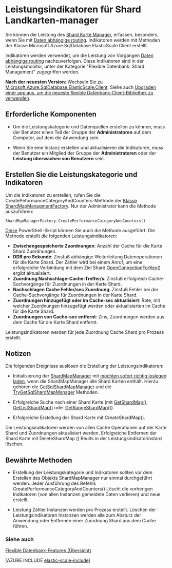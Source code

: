 <properties
    pageTitle="Leistungsindikatoren für Shard Landkarten-manager"
    description="ShardMapManager Klassen- und abhängige Weiterleitung Leistungsindikatoren"
    services="sql-database"
    documentationCenter=""
    manager="jhubbard"
    authors="SilviaDoomra"
    editor=""/>

<tags
    ms.service="sql-database"
    ms.workload="sql-database"
    ms.tgt_pltfrm="na"
    ms.devlang="na"
    ms.topic="article"
    ms.date="05/23/2016"
    ms.author="SilviaDoomra"/>

# <a name="performance-counters-for-shard-map-manager"></a>Leistungsindikatoren für Shard Landkarten-manager

Sie können die Leistung des [Shard Karte Manager](sql-database-elastic-scale-shard-map-management.md), erfassen, besonders, wenn Sie mit [Daten abhängige routing](sql-database-elastic-scale-data-dependent-routing.md). Indikatoren werden mit Methoden der Klasse Microsoft.Azure.SqlDatabase.ElasticScale.Client erstellt.  

Indikatoren werden verwendet, um die Leistung von Vorgängen [Daten abhängige routing](sql-database-elastic-scale-data-dependent-routing.md) nachzuverfolgen. Diese Indikatoren sind in der Leistungsmonitor, unter der Kategorie "Flexible Datenbank: Shard Management" zugegriffen werden.

**Nach der neuesten Version:** Wechseln Sie zu [Microsoft.Azure.SqlDatabase.ElasticScale.Client](https://www.nuget.org/packages/Microsoft.Azure.SqlDatabase.ElasticScale.Client/). Siehe auch [Upgraden einer app aus, um die neueste flexible Datenbank-Client-Bibliothek zu verwenden](sql-database-elastic-scale-upgrade-client-library.md).

## <a name="prerequisites"></a>Erforderliche Komponenten

* Um die Leistungskategorie und Datenquellen erstellen zu können, muss der Benutzer einen Teil der Gruppe der **Administratoren** auf dem Computer, auf dem die Anwendung sein.  

* Wenn Sie eine Instanz erstellen und aktualisieren die Indikatoren, muss der Benutzer ein Mitglied der Gruppe der **Administratoren** oder der **Leistung überwachen von Benutzern** sein. 

## <a name="create-performance-category-and-counters"></a>Erstellen Sie die Leistungskategorie und Indikatoren 

Um die Indikatoren zu erstellen, rufen Sie die CreatePeformanceCategoryAndCounters-Methode der [Klasse ShardMapManagmentFactory](https://msdn.microsoft.com/library/azure/microsoft.azure.sqldatabase.elasticscale.shardmanagement.shardmapmanagerfactory.aspx). Nur der Administrator kann die Methode auszuführen: 

    ShardMapManagerFactory.CreatePerformanceCategoryAndCounters()  

[Diese](https://gallery.technet.microsoft.com/scriptcenter/Elastic-DB-Tools-for-Azure-17e3d283) PowerShell-Skript können Sie auch die Methode ausgeführt. Die Methode erstellt die folgenden Leistungsindikatoren:  

* **Zwischengespeicherte Zuordnungen**: Anzahl der Cache für die Karte Shard Zuordnungen.
*  **DDR pro Sekunde**: Zinsfuß abhängige Weiterleitung Datenoperationen für die Karte Shard. Der Zähler wird bei einem Anruf, um eine erfolgreiche Verbindung mit dem Ziel Shard [OpenConnectionForKey()](https://msdn.microsoft.com/library/azure/microsoft.azure.sqldatabase.elasticscale.shardmanagement.shardmap.openconnectionforkey.aspx) ergibt aktualisiert. 
*  **Zuordnung Nachschlage-Cache-Treffer/s**: Zinsfuß erfolgreich Cache-Suchvorgänge für Zuordnungen in der Karte Shard. 
*  **Nachschlagen Cache Fehler/sec Zuordnung**: Zinsfuß Fehler bei der Cache-Suchvorgänge für Zuordnungen in der Karte Shard.
*  **Zuordnungen hinzugefügt oder im Cache-sec aktualisiert**: Rate, mit welcher Zuordnungen hinzugefügt werden oder aktualisierten im Cache für die Karte Shard. 
*  **Zuordnungen von Cache-sec entfernt**: Zins, Zuordnungen werden aus dem Cache für die Karte Shard entfernt. 

Leistungsindikatoren werden für jede Zuordnung Cache Shard pro Prozess erstellt.  


## <a name="notes"></a>Notizen
Die folgenden Ereignisse auslösen die Erstellung der Leistungsindikatoren:  

* Initialisierung der [ShardMapManager](https://msdn.microsoft.com/library/azure/microsoft.azure.sqldatabase.elasticscale.shardmanagement.shardmapmanager.aspx) mit [möchten sofort richtig loslegen laden](https://msdn.microsoft.com/library/azure/microsoft.azure.sqldatabase.elasticscale.shardmanagement.shardmapmanagerloadpolicy.aspx), wenn die ShardMapManager alle Shard Karten enthält. Hierzu gehören die [GetSqlShardMapManager](https://msdn.microsoft.com/library/azure/microsoft.azure.sqldatabase.elasticscale.shardmanagement.shardmapmanagerfactory.getsqlshardmapmanager.aspx?f=255&MSPPError=-2147217396#M:Microsoft.Azure.SqlDatabase.ElasticScale.ShardManagement.ShardMapManagerFactory.GetSqlShardMapManager%28System.String,Microsoft.Azure.SqlDatabase.ElasticScale.ShardManagement.ShardMapManagerLoadPolicy%29) und die [TryGetSqlShardMapManager](https://msdn.microsoft.com/library/azure/microsoft.azure.sqldatabase.elasticscale.shardmanagement.shardmapmanagerfactory.trygetsqlshardmapmanager.aspx) Methoden.
* Erfolgreiche Suche nach einer Shard Karte (mit [GetShardMap()](https://msdn.microsoft.com/library/azure/dn824215.aspx), [GetListShardMap()](https://msdn.microsoft.com/library/azure/dn824212.aspx) oder [GetRangeShardMap()](https://msdn.microsoft.com/library/azure/dn824173.aspx)). 

* Erfolgreiche Erstellung der Shard Karte mit CreateShardMap().

Die Leistungsindikatoren werden von allen Cache Operationen auf der Karte Shard und Zuordnungen aktualisiert werden. Erfolgreiche Entfernen der Shard Karte mit DeleteShardMap () Reults in der Leistungsindikatorinstanz löschen.  

## <a name="best-practices"></a>Bewährte Methoden

* Erstellung der Leistungskategorie und Indikatoren sollten vor dem Erstellen des Objekts ShardMapManager nur einmal durchgeführt werden. Jeder Ausführung des Befehls CreatePerformanceCategoryAndCounters() Löscht die vorherigen Indikatoren (von allen Instanzen gemeldete Daten verlieren) und neue erstellt.  

* Leistung Zähler Instanzen werden pro Prozess erstellt. Löschen der Leistungsindikatoren Instanzen werden alle zum Absturz der Anwendung oder Entfernen einer Zuordnung Shard aus dem Cache führen.  

### <a name="see-also"></a>Siehe auch

[Flexible Datenbank-Features (Übersicht)](sql-database-elastic-scale-introduction.md)  

[AZURE.INCLUDE [elastic-scale-include](../../includes/elastic-scale-include.md)]

<!--Anchors-->
<!--Image references-->

